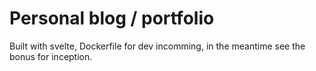 # Personal blog / portfolio

Built with svelte, Dockerfile for dev incomming, in the meantime see the bonus for inception.
